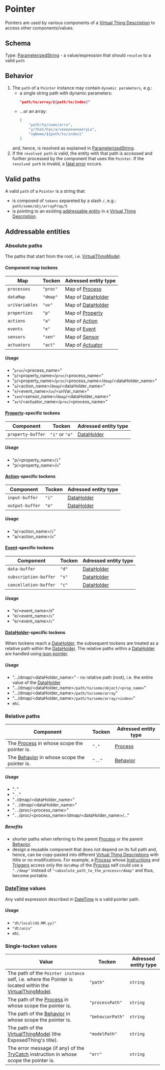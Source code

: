 # Pointer
Pointers are used by various components of a [Virtual Thing Description][vtd] to access other components/values.

## Schema
Type: [ParameterizedString] - a value/expression that should `resolve` to a valid `path`

## Behavior

1. The `path` of a `Pointer` instance may contain `dynamic parameters`, e.g.:  
    - a single string path with dynamic parameters:
        ```JSON
        "path/to/array/${path/to/index}"
        ```
    - ...or an array:
        ```JSON
        [
            "path/to/some/arra",
            "y/that/has/a/veeeeeeeeeeryLo",
            "ngName/${path/to/index}"
        ]
        ```    
    and, hence, is resolved as explained in [ParameterizedString].
2. If the `resolved path` is valid, the entity with that path is accessed and further processed by the component that uses the `Pointer`. If the `resolved path` is invalid, a [fatal error][fatal] occurs.

## Valid paths

A valid `path` of a `Pointer` is a string that:
- is composed of `tokens` separeted by a slash `/`, e.g.:  
    `path/some/obj/arrayProp/5`
- is pointing to an existing [addressable entity](#Addressable-entities) in a [Virtual Thing Description][vtd].

## Addressable entities

### Absolute paths
The paths that start from the root, i.e. [VirtualThingModel].
#### Component map tockens
|Map|Tocken|Adressed entity type|
|-|-|-|
|`processes`| `"proc"` |Map of [Process]|
|`dataMap`| `"dmap"` |Map of [DataHolder]|
|`uriVariables`| `"uv"` |Map of [DataHolder]|
|`properties`| `"p"` |Map of [Property]|
|`actions`| `"a"` |Map of [Action]|
|`events`| `"e"` |Map of [Event]|
|`sensors`| `"sen"` |Map of [Sensor]|
|`actuators`| `"act"` |Map of [Actuator]|

##### Usage
- "`proc`/<process_name>"
- "`p`/<property_name>/`proc`/<process_name>"
- "`p`/<property_name>/`proc`/<process_name>/`dmap`/<dataHolder_name>"
- "`a`/<action_name>/`dmap`/<dataHolder_name>"
- "`e`/<event_name>/`uv`/<uriVar_name>"
- "`sen`/<sensor_name>/`dmap`/<dataHolder_name>"
- "`act`/<actuator_name>/`proc`/<process_name>"

#### [Property]-specific tockens
|Component|Tocken|Adressed entity type|
|-|-|-|
|`property-buffer`| `"i"` or `"o"` |[DataHolder]|

##### Usage
- "p/<property_name>/`i`"
- "p/<property_name>/`o`"

#### [Action]-specific tockens
|Component|Tocken|Adressed entity type|
|-|-|-|
|`input-buffer`| `"i"` |[DataHolder]|
|`output-buffer`| `"o"` |[DataHolder]|

##### Usage
- "a/<action_name>/`i`"
- "a/<action_name>/`o`"

#### [Event]-specific tockens
|Component|Tocken|Adressed entity type|
|-|-|-|
|`data-buffer`| `"d"` |[DataHolder]|
|`subscription-buffer`| `"s"` |[DataHolder]|
|`cancellation-buffer`| `"c"` |[DataHolder]|

##### Usage
- "e/<event_name>/`d`"
- "e/<event_name>/`s`"
- "e/<event_name>/`c`"

#### [DataHolder]-specific tockens
When tockens reach a [DataHolder], the subsequent tockens are treated as a relative path within the [DataHolder].
The relative paths within a [DataHolder] are handled using [json-pointer].
##### Usage
- ".../dmap/<dataHolder_name>" - no relative path (root), i.e. the entire value of the [DataHolder]
- ".../dmap/<dataHolder_name>`/path/to/some/object/<prop_name>`"
- ".../dmap/<dataHolder_name>`/path/to/some/array`"
- ".../dmap/<dataHolder_name>`/path/to/some/array/<index>`"
- etc.


### Relative paths
|Component|Tocken|Adressed entity type|
|-|-|-|
|The [Process] in whose scope the pointer is.| `"."` |[Process]|
|The [Behavior] in whose scope the pointer is.| `".."` |[Behavior]|

##### Usage
- "`.`"
- "`..`"
- "`.`/dmap/<dataHolder_name>"
- "`..`/dmap/<dataHolder_name>"
- "`..`/proc/<process_name>"
- "`..`/proc/<process_name>/dmap/<dataHolder_name>/..."

##### Benefits
- shorter paths when referring to the parent [Process] or the parent [Behavior].
- design a reusable component that does not depend on its full path and, hence, can be copy-pasted into different [Virtual Thing Descriptions][vtd] with little or no modifications. For example, a [Process] whose [Instructions][Instruction] and [Triggers][Trigger] access only the `dataMap` of the [Process] self could use a `"./dmap"` instead of `"<absolute_path_to_the_process>/dmap"` and thus, become portable.

### [DateTime] values
Any valid expression described in [DateTime] is a valid pointer path. 
 
##### Usage
- `"dt/local(dd.MM.yy)"`
- `"dt/unix"`
- etc.

### Single-tocken values

|Value|Tocken|Adressed entity type|
|-|-|-|
|The path of the `Pointer instance` self, i.e. where the Pointer is located within the [VirtualThingModel].| `"path"` |`string`|
|The path of the [Process] in whose scope the pointer is.| `"processPath"` |`string`|
|The path of the [Behavior] in whose scope the pointer is.| `"behaviorPath"` |`string`|
|The path of the [VirtualThingModel] (the ExposedThing's title).| `"modelPath"` |`string`|
|The error message (if any) of the [TryCatch] instruction in whose scope the pointer is.| `"err"` |`string`|

[json-pointer]: https://www.npmjs.com/package/json-pointer

[VirtualThingModel]: ../main_components/VirtualThingModel.md
[Process]: ../main_components/Process.md
[DataHolder]: ../main_components/DataHolder.md
[Property]: ../main_components/Property.md
[Action]: ../main_components/Action.md
[Event]: ../main_components/Event.md
[Sensor]: ../main_components/Sensor.md
[Actuator]: ../main_components/Actuator.md
[fatal]: ../LogsAndErrors.md#Fatal-Errors
[vtd]: ../Definitions.md#Virtual-Thing-Description
[ParameterizedString]: ParameterizedString.md

[Instruction]: ../instructions/Instruction.md
[TryCatch]: ../instructions/TryCatch.md

[DateTime]: DateTime.md
[Trigger]: Trigger.md

[Behavior]: ../Definitions.md#Component-With-Behavior-and-Behavior